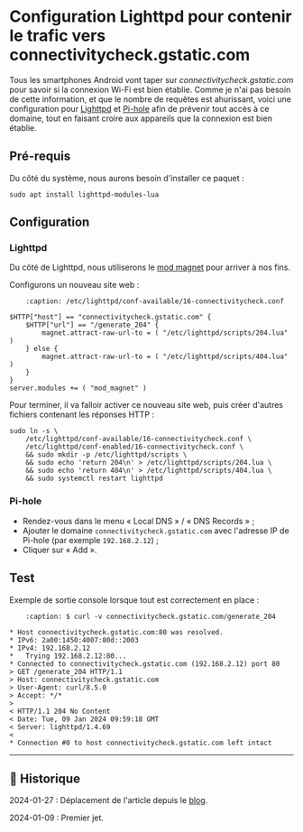 # Configuration Lighttpd pour contenir le trafic vers connectivitycheck.gstatic.com

Tous les smartphones Android vont taper sur *connectivitycheck.gstatic.com* pour savoir si la connexion Wi-Fi est bien établie. Comme je n'ai pas besoin de cette information, et que le nombre de requêtes est ahurissant, voici une configuration pour [Lighttpd](https://www.lighttpd.net) et [Pi-hole](https://pi-hole.net) afin de prévenir tout accès à ce domaine, tout en faisant croire aux appareils que la connexion est bien établie.

## Pré-requis

Du côté du système, nous aurons besoin d'installer ce paquet :

```{code-block} shell
sudo apt install lighttpd-modules-lua
```

## Configuration

### Lighttpd

Du côté de Lighttpd, nous utiliserons le [mod magnet](https://redmine.lighttpd.net/projects/lighttpd/wiki/Mod_magnet) pour arriver à nos fins.

Configurons un nouveau site web :

```{code-block} shell
    :caption: /etc/lighttpd/conf-available/16-connectivitycheck.conf

$HTTP["host"] == "connectivitycheck.gstatic.com" {
    $HTTP["url"] == "/generate_204" {
        magnet.attract-raw-url-to = ( "/etc/lighttpd/scripts/204.lua" )
    } else {
        magnet.attract-raw-url-to = ( "/etc/lighttpd/scripts/404.lua" )
    }
}
server.modules += ( "mod_magnet" )
```

Pour terminer, il va falloir activer ce nouveau site web, puis créer d'autres fichiers contenant les réponses HTTP :

```{code-block} shell
sudo ln -s \
    /etc/lighttpd/conf-available/16-connectivitycheck.conf \
    /etc/lighttpd/conf-enabled/16-connectivitycheck.conf \
    && sudo mkdir -p /etc/lighttpd/scripts \
    && sudo echo 'return 204\n' > /etc/lighttpd/scripts/204.lua \
    && sudo echo 'return 404\n' > /etc/lighttpd/scripts/404.lua \
    && sudo systemctl restart lighttpd
```

### Pi-hole

- Rendez-vous dans le menu « Local DNS » / « DNS Records » ;
- Ajouter le domaine `connectivitycheck.gstatic.com` avec l'adresse IP de Pi-hole (par exemple `192.168.2.12`) ;
- Cliquer sur « Add ».

## Test

Exemple de sortie console lorsque tout est correctement en place :

```{code-block} text
    :caption: $ curl -v connectivitycheck.gstatic.com/generate_204

* Host connectivitycheck.gstatic.com:80 was resolved.
* IPv6: 2a00:1450:4007:80d::2003
* IPv4: 192.168.2.12
*   Trying 192.168.2.12:80...
* Connected to connectivitycheck.gstatic.com (192.168.2.12) port 80
> GET /generate_204 HTTP/1.1
> Host: connectivitycheck.gstatic.com
> User-Agent: curl/8.5.0
> Accept: */*
> 
< HTTP/1.1 204 No Content
< Date: Tue, 09 Jan 2024 09:59:18 GMT
< Server: lighttpd/1.4.69
< 
* Connection #0 to host connectivitycheck.gstatic.com left intact
```

---

## 📜 Historique

2024-01-27
: Déplacement de l'article depuis le [blog](https://www.tiger-222.fr/?d=2024/01/09/09/59/17-configuration-lighttpd-pour-contenir-le-trafic-vers-connectivitycheckgstaticcom).

2024-01-09
: Premier jet.
